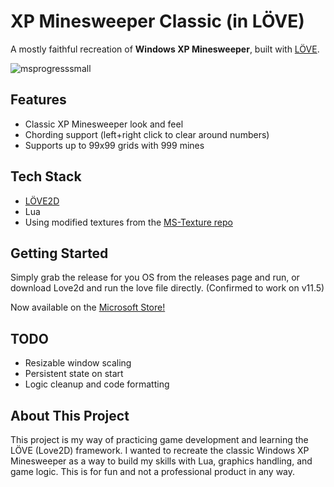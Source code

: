 
# XP Minesweeper Classic (in LÖVE)

A mostly faithful recreation of **Windows XP Minesweeper**, built with [LÖVE](https://love2d.org/).

![msprogresssmall](https://github.com/user-attachments/assets/a7c56787-74c7-443f-9cd7-7190ddbd88b0)


## Features

- Classic XP Minesweeper look and feel
- Chording support (left+right click to clear around numbers)
- Supports up to 99x99 grids with 999 mines

## Tech Stack

- [LÖVE2D](https://love2d.org/)
- Lua
- Using modified textures from the [MS-Texture repo](https://github.com/Minesweeper-World/MS-Texture)

## Getting Started

Simply grab the release for you OS from the releases page and run, or download Love2d and run the love file directly. (Confirmed to work on v11.5)

Now available on the [Microsoft Store!](https://apps.microsoft.com/detail/9N926V9NSPZF)

## TODO

- Resizable window scaling
- Persistent state on start
- Logic cleanup and code formatting

## About This Project

This project is my way of practicing game development and learning the LÖVE (Love2D) framework. I wanted to recreate the classic Windows XP Minesweeper as a way to build my skills with Lua, graphics handling, and game logic. This is for fun and not a professional product in any way.
